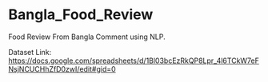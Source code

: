 # Bangla_Food_Review
Food Review From Bangla Comment using NLP.

Dataset Link: https://docs.google.com/spreadsheets/d/1Bl03bcEzRkQP8Lpr_4l6TCkW7eFNsjNCUCHhZfD0zwI/edit#gid=0
